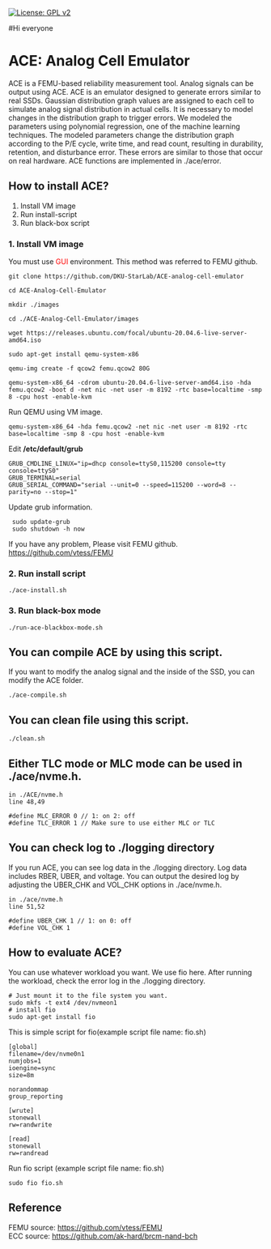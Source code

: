 [![License: GPL v2](https://img.shields.io/badge/License-GPL%20v2-blue.svg)](https://www.gnu.org/licenses/old-licenses/gpl-2.0.en.html)

#Hi everyone
# ACE: Analog Cell Emulator 

ACE is a FEMU-based reliability measurement tool. Analog signals can be output using ACE. ACE is an emulator designed to generate errors similar to real SSDs. Gaussian distribution graph values ​​are assigned to each cell to simulate analog signal distribution in actual cells. It is necessary to model changes in the distribution graph to trigger errors. We modeled the parameters using polynomial regression, one of the machine learning techniques. The modeled parameters change the distribution graph according to the P/E cycle, write time, and read count, resulting in durability, retention, and disturbance error. These errors are similar to those that occur on real hardware. ACE functions are implemented in ./ace/error.

## How to install ACE?

1. Install VM image
2. Run install-script
3. Run black-box script

### 1. Install VM image
You must use <span style="color:red"> GUI </span> environment. This method was referred to FEMU github. <br>

```
git clone https://github.com/DKU-StarLab/ACE-analog-cell-emulator

cd ACE-Analog-Cell-Emulator

mkdir ./images

cd ./ACE-Analog-Cell-Emulator/images

wget https://releases.ubuntu.com/focal/ubuntu-20.04.6-live-server-amd64.iso

sudo apt-get install qemu-system-x86

qemu-img create -f qcow2 femu.qcow2 80G

qemu-system-x86_64 -cdrom ubuntu-20.04.6-live-server-amd64.iso -hda femu.qcow2 -boot d -net nic -net user -m 8192 -rtc base=localtime -smp 8 -cpu host -enable-kvm

```

Run QEMU using VM image.
```
qemu-system-x86_64 -hda femu.qcow2 -net nic -net user -m 8192 -rtc base=localtime -smp 8 -cpu host -enable-kvm
```

Edit **/etc/default/grub**
```
GRUB_CMDLINE_LINUX="ip=dhcp console=ttyS0,115200 console=tty console=ttyS0"
GRUB_TERMINAL=serial
GRUB_SERIAL_COMMAND="serial --unit=0 --speed=115200 --word=8 --parity=no --stop=1"
```
Update grub information.
```
 sudo update-grub
 sudo shutdown -h now
 ```
If you have any problem, Please visit FEMU github. <br>
https://github.com/vtess/FEMU
 ### 2. Run install script
 ```
 ./ace-install.sh
 ```
 ### 3. Run black-box mode
 ```
 ./run-ace-blackbox-mode.sh
 ```

 ## You can compile ACE by using this script. 
 If you want to modify the analog signal and the inside of the SSD, you can modify the ACE folder.
 ```
 ./ace-compile.sh
 ```

 ## You can clean file using this script.
 ```
 ./clean.sh
 ```

 ## Either TLC mode or MLC mode can be used in ./ace/nvme.h.
```
in ./ACE/nvme.h 
line 48,49

#define MLC_ERROR 0 // 1: on 2: off
#define TLC_ERROR 1 // Make sure to use either MLC or TLC
```

 ## You can check log to ./logging directory
If you run ACE, you can see log data in the ./logging directory. Log data includes RBER, UBER, and voltage. You can output the desired log by adjusting the UBER_CHK and VOL_CHK options in ./ace/nvme.h.
```
in ./ace/nvme.h 
line 51,52

#define UBER_CHK 1 // 1: on 0: off
#define VOL_CHK 1
```
## How to evaluate ACE?
You can use whatever workload you want. We use fio here. After running the workload, check the error log in the ./logging directory.
```
# Just mount it to the file system you want.
sudo mkfs -t ext4 /dev/nvmeon1
# install fio
sudo apt-get install fio
```
This is simple script for fio(example script file name: fio.sh)
```
[global]
filename=/dev/nvme0n1
numjobs=1
ioengine=sync
size=8m

norandommap
group_reporting

[wrute]
stonewall
rw=randwrite

[read]
stonewall
rw=randread
```
Run fio script (example script file name: fio.sh)
```
sudo fio fio.sh
```

## Reference
FEMU source: https://github.com/vtess/FEMU <br>
ECC source: https://github.com/ak-hard/brcm-nand-bch

 
